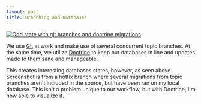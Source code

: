 ```yaml
---
layout: post
title: Branching and Databases
---
```


<a href="http://static.ctshryock.com/images/doctrine.png">
    <img src="http://static.ctshryock.com/images/doctrine.png" alt="Odd state with git branches and doctrine migrations" />  
</a>


We use [Git][1] at work and make use of several concurrent topic branches.  At the same time, we utilize [Doctrine][2] to keep our databases in line and updates made to them sane and manageable.  

This creates interesting databases states, however, as seen above.  Screenshot is from a hotfix branch where several migrations from topic branches aren't included in the source, but have been ran on my local database.  This isn't a problem unique to our workflow, but with Doctrine, I'm now able to visualize it.  


[1]: http://git-scm.com/
[2]: http://www.doctrine-project.org/
